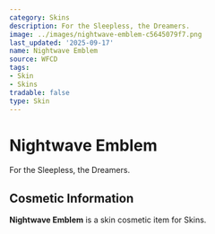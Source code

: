 ```yaml
---
category: Skins
description: For the Sleepless, the Dreamers.
image: ../images/nightwave-emblem-c5645079f7.png
last_updated: '2025-09-17'
name: Nightwave Emblem
source: WFCD
tags:
- Skin
- Skins
tradable: false
type: Skin
---
```


# Nightwave Emblem

For the Sleepless, the Dreamers.

## Cosmetic Information

**Nightwave Emblem** is a skin cosmetic item for Skins.

